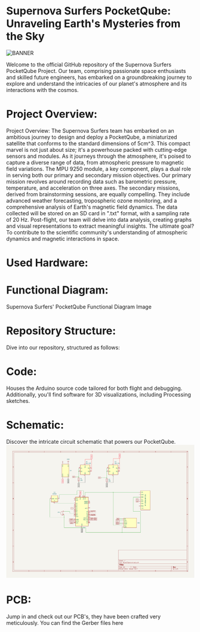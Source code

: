 # **Supernova Surfers PocketQube: Unraveling Earth's Mysteries from the Sky**
![BANNER](https://github.com/UnwiseGiraffeX86/Supernova-Surfers-PocketQube/assets/144488312/b1ffd091-4693-4f04-9c03-d7e61738f6f6)

Welcome to the official GitHub repository of the Supernova Surfers PocketQube Project. Our team, comprising passionate space enthusiasts and skilled future engineers, has embarked on a groundbreaking journey to explore and understand the intricacies of our planet's atmosphere and its interactions with the cosmos.

# **Project Overview:**
Project Overview:
The Supernova Surfers team has embarked on an ambitious journey to design and deploy a PocketQube, a miniaturized satellite that conforms to the standard dimensions of 5cm^3. This compact marvel is not just about size; it's a powerhouse packed with cutting-edge sensors and modules.
As it journeys through the atmosphere, it's poised to capture a diverse range of data, from atmospheric pressure to magnetic field variations. The MPU 9250 module, a key component, plays a dual role in serving both our primary and secondary mission objectives. Our primary mission revolves around recording data such as barometric pressure, temperature, and acceleration on three axes. The secondary missions, derived from brainstorming sessions, are equally compelling. 
They include advanced weather forecasting, tropospheric ozone monitoring, and a comprehensive analysis of Earth's magnetic field dynamics. The data collected will be stored on an SD card in ".txt" format, with a sampling rate of 20 Hz.
Post-flight, our team will delve into data analysis, creating graphs and visual representations to extract meaningful insights.
The ultimate goal? To contribute to the scientific community's understanding of atmospheric dynamics and magnetic interactions in space.

# **Used Hardware:**


# **Functional Diagram:**
Supernova Surfers' PocketQube Functional Diagram Image

# **Repository Structure:**
Dive into our repository, structured as follows:

# **Code:**
Houses the Arduino source code tailored for both flight and debugging. Additionally, you'll find software for 3D visualizations, including Processing sketches.

# **Schematic:** 
Discover the intricate circuit schematic that powers our PocketQube.
![Electronic Scheme](https://github.com/UnwiseGiraffeX86/Supernova-Surfers-PocketQube/blob/main/PCB's/SCHEMA%20ELECTRONICA.png)


# **PCB:** 
Jump in and check out our PCB's, they have been crafted very meticulously. You can find the Gerber files here  
